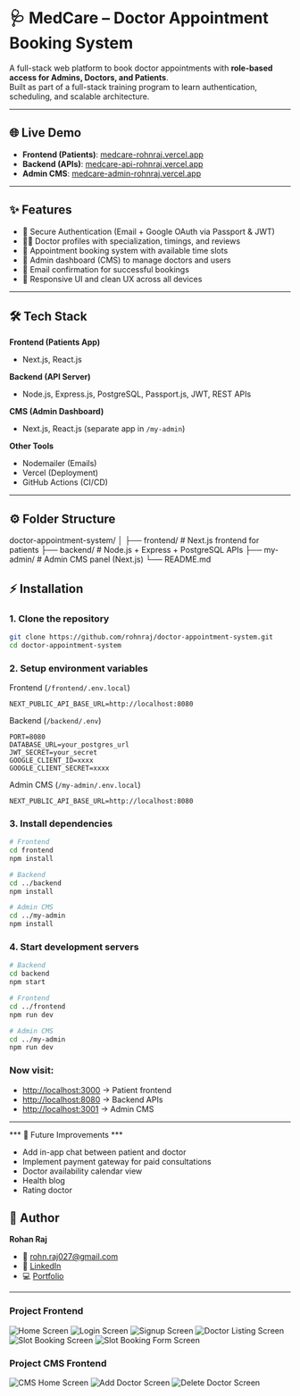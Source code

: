 # 🩺 MedCare – Doctor Appointment Booking System

A full-stack web platform to book doctor appointments with **role-based access for Admins, Doctors, and Patients**.  
Built as part of a full-stack training program to learn authentication, scheduling, and scalable architecture.

---

## 🌐 Live Demo

- **Frontend (Patients)**: [medcare-rohnraj.vercel.app](https://doctor-appointment-system-q8td.vercel.app/)
- **Backend (APIs)**: [medcare-api-rohnraj.vercel.app](https://doctor-appointment-system-tux3.vercel.app/)
- **Admin CMS**: [medcare-admin-rohnraj.vercel.app](https://doctor-appointment-system-ingv.vercel.app/home)

---

## ✨ Features

- 🔐 Secure Authentication (Email + Google OAuth via Passport & JWT)
- 🧑‍⚕️ Doctor profiles with specialization, timings, and reviews
- 📅 Appointment booking system with available time slots
- 📝 Admin dashboard (CMS) to manage doctors and users
- 📩 Email confirmation for successful bookings
- 📱 Responsive UI and clean UX across all devices

---

## 🛠 Tech Stack

**Frontend (Patients App)**  
- Next.js, React.js

**Backend (API Server)**  
- Node.js, Express.js, PostgreSQL, Passport.js, JWT, REST APIs

**CMS (Admin Dashboard)**  
- Next.js, React.js (separate app in `/my-admin`)

**Other Tools**  
- Nodemailer (Emails)
- Vercel (Deployment)
- GitHub Actions (CI/CD)

---

## ⚙️ Folder Structure

doctor-appointment-system/
│
├── frontend/ # Next.js frontend for patients
├── backend/ # Node.js + Express + PostgreSQL APIs
├── my-admin/ # Admin CMS panel (Next.js)
└── README.md

## ⚡ Installation

### 1. Clone the repository
```bash
git clone https://github.com/rohnraj/doctor-appointment-system.git
cd doctor-appointment-system
```

### 2. Setup environment variables

Frontend (`/frontend/.env.local`)
```
NEXT_PUBLIC_API_BASE_URL=http://localhost:8080
```

Backend (`/backend/.env`)
```
PORT=8080
DATABASE_URL=your_postgres_url
JWT_SECRET=your_secret
GOOGLE_CLIENT_ID=xxxx
GOOGLE_CLIENT_SECRET=xxxx
```

Admin CMS (`/my-admin/.env.local`)
```
NEXT_PUBLIC_API_BASE_URL=http://localhost:8080
```

### 3. Install dependencies
```bash
# Frontend
cd frontend
npm install

# Backend
cd ../backend
npm install

# Admin CMS
cd ../my-admin
npm install
```

### 4. Start development servers
```bash
# Backend
cd backend
npm start

# Frontend
cd ../frontend
npm run dev

# Admin CMS
cd ../my-admin
npm run dev
```

### Now visit:

- [http://localhost:3000](http://localhost:3000) → Patient frontend
- [http://localhost:8080](http://localhost:8080) → Backend APIs
- [http://localhost:3001](http://localhost:3001) → Admin CMS

---

*** 🚀 Future Improvements ***

- Add in-app chat between patient and doctor
- Implement payment gateway for paid consultations
- Doctor availability calendar view
- Health blog
- Rating doctor

## 👤 Author

**Rohan Raj**

- 📧 [rohn.raj027@gmail.com](mailto:rohn.raj027@gmail.com)
- 💼 [LinkedIn](https://www.linkedin.com/in/rohan-raj-%F0%9F%91%8B-54a1601ab/)
- 💻 [Portfolio](https://rohnraj.github.io/) <!-- Replace with your actual portfolio URL -->

---

### Project Frontend
![Home Screen](./my-app/public/assets/first.png)
![Login Screen](./my-app/public/assets/second.png)
![Signup Screen](./my-app/public/assets/third.png)
![Doctor Listing Screen](./my-app/public/assets/fourth.png)
![Slot Booking Screen](./my-app/public/assets/fiveth.png)
![Slot Booking Form Screen](./my-app/public/assets/sixth.png)

### Project CMS Frontend
![CMS Home Screen](./my-app/public/assets/first1.png)
![Add Doctor Screen](./my-app/public/assets/second1.png)
![Delete Doctor Screen](./my-app/public/assets/forth1.png)